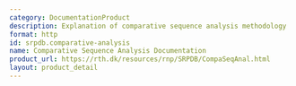 ```yaml
---
category: DocumentationProduct
description: Explanation of comparative sequence analysis methodology
format: http
id: srpdb.comparative-analysis
name: Comparative Sequence Analysis Documentation
product_url: https://rth.dk/resources/rnp/SRPDB/CompaSeqAnal.html
layout: product_detail
---
```

